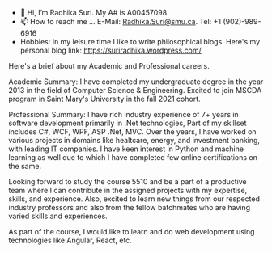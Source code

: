 - 👋 Hi, I’m Radhika Suri. My A# is A00457098
- 📫 How to reach me ... E-Mail: Radhika.Suri@smu.ca. Tel: +1 (902)-989-6916
- Hobbies: In my leisure time I like to write philosophical blogs. Here's my personal blog link: https://suriradhika.wordpress.com/

Here's a brief about my Academic and Professional careers.

Academic Summary: I have completed my undergraduate degree in the year 2013 in the field of Computer Science & Engineering. 
Excited to join MSCDA program in Saint Mary's University in the fall 2021 cohort.

Professional Summary: I have rich industry experience of 7+ years in software development primarily in .Net technologies, Part of my skillset includes C#, WCF, WPF, ASP .Net, MVC.  Over the years, I have worked on various projects in domains like healtcare, energy, and investment banking, with leading IT companies. I have keen interest in Python and machine learning as well due to which I have completed few online certifications on the same.

Looking forward to study the course 5510 and be a part of a productive team where I can contribute in the assigned projects with my expertise, skills, and experience. Also, excited to learn new things from our respected industry professors and also from the fellow batchmates who are having varied skills and experiences.

As part of the course, I would like to learn and do web development using technologies like Angular, React, etc.
